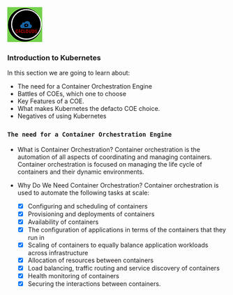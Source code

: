 <img src="../images/c4logo.png">

### Introduction to Kubernetes
In this section we are going to learn about:
* The need for a Container Orchestration Engine
* Battles of COEs, which one to choose
* Key Features of a COE.
* What makes Kubernetes the defacto COE choice.
* Negatives of using Kubernetes

### `The need for a Container Orchestration Engine`
- What is Container Orchestration?
  Container orchestration is the automation of all aspects of coordinating and managing containers. Container orchestration is focused on managing the life cycle of containers and their dynamic environments.

- Why Do We Need Container Orchestration?
  Container orchestration is used to automate the following tasks at scale:
  
    - [X] Configuring and scheduling of containers
    - [X] Provisioning and deployments of containers
    - [X] Availability of containers
    - [X] The configuration of applications in terms of the containers that they run in
    - [X] Scaling of containers to equally balance application workloads across infrastructure
    - [X] Allocation of resources between containers
    - [X] Load balancing, traffic routing and service discovery of containers
    - [X] Health monitoring of containers
    - [X] Securing the interactions between containers.